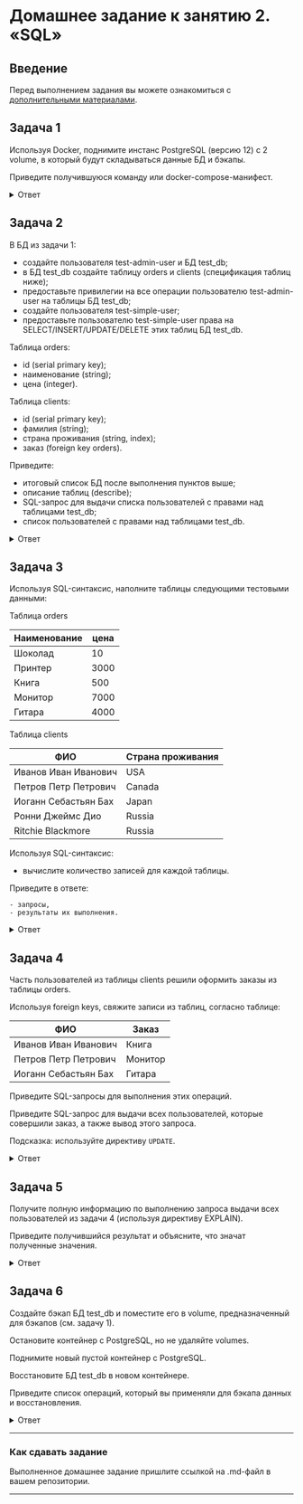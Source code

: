 # Домашнее задание к занятию 2. «SQL»

## Введение

Перед выполнением задания вы можете ознакомиться с 
[дополнительными материалами](https://github.com/netology-code/virt-homeworks/blob/virt-11/additional/README.md).

## Задача 1

Используя Docker, поднимите инстанс PostgreSQL (версию 12) c 2 volume, 
в который будут складываться данные БД и бэкапы.

Приведите получившуюся команду или docker-compose-манифест.

<details>
<summary>Ответ</summary>

    version: '3.4'

    services:
      database:
        image: postgres:12
        restart: always
        environment:
          POSTGRES_USER: postgres
          POSTGRES_PASSWORD: postgres
          TZ: Europe/Moscow
        ports:
          - 5432:5432
        volumes:
          - pgdata:/var/lib/postgresql/data
          - gpbackup:/var/lib/postgresql/backup
        healthcheck:
          test: ["CMD-SHELL", "pg_isready -U postgres -d postgres"]
          interval: 10s
          timeout: 10s
          retries: 20
    
    volumes:
      pgdata:
      gpbackup:

</details>



## Задача 2

В БД из задачи 1: 

- создайте пользователя test-admin-user и БД test_db;
- в БД test_db создайте таблицу orders и clients (спeцификация таблиц ниже);
- предоставьте привилегии на все операции пользователю test-admin-user на таблицы БД test_db;
- создайте пользователя test-simple-user;
- предоставьте пользователю test-simple-user права на SELECT/INSERT/UPDATE/DELETE этих таблиц БД test_db.

Таблица orders:

- id (serial primary key);
- наименование (string);
- цена (integer).

Таблица clients:

- id (serial primary key);
- фамилия (string);
- страна проживания (string, index);
- заказ (foreign key orders).

Приведите:

- итоговый список БД после выполнения пунктов выше;
- описание таблиц (describe);
- SQL-запрос для выдачи списка пользователей с правами над таблицами test_db;
- список пользователей с правами над таблицами test_db.

<details>
<summary>Ответ</summary>

Выполнение задания:
```sql
# docker-compose up -d
# docker exec -it testdb-database-1 /bin/bash
# su - postgres
$ psql
postgres=# CREATE USER "test-admin-user" WITH PASSWORD 'admin123';
postgres=# CREATE DATABASE test_db;
postgres=# \q
$ psql -d test_db

test_db=# CREATE TABLE orders (
    id serial primary key,
    name varchar(20),
    price int
);

test_db=# CREATE TABLE clients (
    id serial primary key,
    surname varchar(20),
    сountry varchar(20),
    orderid INT REFERENCES orders (id)
);

test_db=# CREATE INDEX ix_clients_сountry ON clients (сountry);
test_db=# GRANT ALL PRIVILEGES ON DATABASE test_db TO "test-admin-user";
test_db=# CREATE USER "test-simple-user" WITH PASSWORD 'simple123';
test_db=# GRANT SELECT, INSERT, UPDATE, DELETE ON TABLE orders, clients TO "test-simple-user";
```

Итоговый список БД после выполнения пунктов выше:
```sql
postgres=# \l
                                     List of databases
   Name    |  Owner   | Encoding |  Collate   |   Ctype    |       Access privileges        
-----------+----------+----------+------------+------------+--------------------------------
 postgres  | postgres | UTF8     | en_US.utf8 | en_US.utf8 | 
 template0 | postgres | UTF8     | en_US.utf8 | en_US.utf8 | =c/postgres                   +
           |          |          |            |            | postgres=CTc/postgres
 template1 | postgres | UTF8     | en_US.utf8 | en_US.utf8 | =c/postgres                   +
           |          |          |            |            | postgres=CTc/postgres
 test_db   | postgres | UTF8     | en_US.utf8 | en_US.utf8 | =Tc/postgres                  +
           |          |          |            |            | postgres=CTc/postgres         +
           |          |          |            |            | "test-admin-user"=CTc/postgres
(4 rows)
```

Описание таблиц (describe):
```sql
test_db=# \d+ orders
                                                       Table "public.orders"
 Column |         Type          | Collation | Nullable |              Default               | Storage  | Stats target | Description 
--------+-----------------------+-----------+----------+------------------------------------+----------+--------------+-------------
 id     | integer               |           | not null | nextval('orders_id_seq'::regclass) | plain    |              | 
 name   | character varying(20) |           |          |                                    | extended |              | 
 price  | integer               |           |          |                                    | plain    |              | 
Indexes:
    "orders_pkey" PRIMARY KEY, btree (id)
Referenced by:
    TABLE "clients" CONSTRAINT "clients_orderid_fkey" FOREIGN KEY (orderid) REFERENCES orders(id)
Access method: heap


test_db=# \d+ clients
                                                        Table "public.clients"
  Column  |         Type          | Collation | Nullable |               Default               | Storage  | Stats target | Description 
----------+-----------------------+-----------+----------+-------------------------------------+----------+--------------+-------------
 id       | integer               |           | not null | nextval('clients_id_seq'::regclass) | plain    |              | 
 surname  | character varying(20) |           |          |                                     | extended |              | 
 сountry | character varying(20) |           |          |                                     | extended |              | 
 orderid  | integer               |           |          |                                     | plain    |              | 
Indexes:
    "clients_pkey" PRIMARY KEY, btree (id)
    "ix_clients_сountry" btree ("сountry")
Foreign-key constraints:
    "clients_orderid_fkey" FOREIGN KEY (orderid) REFERENCES orders(id)
Access method: heap
```

SQL-запрос для выдачи списка пользователей с правами над таблицами test_db:
```sql
SELECT table_name, array_agg(privilege_type), grantee
FROM information_schema.table_privileges
WHERE table_name = 'orders' OR table_name = 'clients'
GROUP BY table_name, grantee;
```

Список пользователей с правами над таблицами test_db:
```sql
 table_name |                         array_agg                         |     grantee      
------------+-----------------------------------------------------------+------------------
 clients    | {INSERT,TRIGGER,REFERENCES,TRUNCATE,DELETE,UPDATE,SELECT} | test-admin-user
 clients    | {DELETE,INSERT,SELECT,UPDATE}                             | test-simple-user
 orders     | {INSERT,TRIGGER,REFERENCES,TRUNCATE,DELETE,UPDATE,SELECT} | test-admin-user
 orders     | {DELETE,SELECT,UPDATE,INSERT}                             | test-simple-user
(4 rows)
```

</details>


## Задача 3

Используя SQL-синтаксис, наполните таблицы следующими тестовыми данными:

Таблица orders

|Наименование|цена|
|------------|----|
|Шоколад| 10 |
|Принтер| 3000 |
|Книга| 500 |
|Монитор| 7000|
|Гитара| 4000|

Таблица clients

|ФИО|Страна проживания|
|------------|----|
|Иванов Иван Иванович| USA |
|Петров Петр Петрович| Canada |
|Иоганн Себастьян Бах| Japan |
|Ронни Джеймс Дио| Russia|
|Ritchie Blackmore| Russia|

Используя SQL-синтаксис:
- вычислите количество записей для каждой таблицы.

Приведите в ответе:

    - запросы,
    - результаты их выполнения.


<details>
<summary>Ответ</summary>

```sql
INSERT INTO orders ("name", "price") VALUES ('Шоколад', 10);
INSERT INTO orders ("name", "price") VALUES ('Принтер', 3000);
INSERT INTO orders ("name", "price") VALUES ('Книга', 500);
INSERT INTO orders ("name", "price") VALUES ('Монитор', 7000);
INSERT INTO orders ("name", "price") VALUES ('Гитара', 4000);

INSERT INTO clients ("surname", "сountry") VALUES ('Иванов Иван Иванович', 'USA');
INSERT INTO clients ("surname", "сountry") VALUES ('Петров Петр Петрович', 'Canada');
INSERT INTO clients ("surname", "сountry") VALUES ('Иоганн Себастьян Бах', 'Japan');
INSERT INTO clients ("surname", "сountry") VALUES ('Ронни Джеймс Дио', 'Russia');
INSERT INTO clients ("surname", "сountry") VALUES ('Ritchie Blackmore', 'Russia');
```

Вычислите количество записей для каждой таблицы:
```sql
SELECT count(*) FROM orders;test_db=# SELECT count(*) FROM orders;
 count 
-------
     5
(1 row)



test_db=# SELECT count(*) FROM clients;
 count 
-------
     5
(1 row)
```

</details>


## Задача 4

Часть пользователей из таблицы clients решили оформить заказы из таблицы orders.

Используя foreign keys, свяжите записи из таблиц, согласно таблице:

|ФИО|Заказ|
|------------|----|
|Иванов Иван Иванович| Книга |
|Петров Петр Петрович| Монитор |
|Иоганн Себастьян Бах| Гитара |

Приведите SQL-запросы для выполнения этих операций.

Приведите SQL-запрос для выдачи всех пользователей, которые совершили заказ, а также вывод этого запроса.
 
Подсказка: используйте директиву `UPDATE`.


<details>
<summary>Ответ</summary>

```sql
UPDATE clients SET orderid = 3 WHERE surname = 'Иванов Иван Иванович';
UPDATE clients SET orderid = 4 WHERE surname = 'Петров Петр Петрович';
UPDATE clients SET orderid = 5 WHERE surname = 'Иоганн Себастьян Бах';
```

```sql
test_db=# SELECT surname, сountry, name, price FROM orders O INNER JOIN clients C ON O.id = C.orderid;
                surname                 | сountry |      name      | price 
----------------------------------------+----------+----------------+-------
 Иванов Иван Иванович | USA      | Книга     |   500
 Петров Петр Петрович | Canada   | Монитор |  7000
 Иоганн Себастьян Бах | Japan    | Гитара   |  4000
(3 rows)
```

</details>


## Задача 5

Получите полную информацию по выполнению запроса выдачи всех пользователей из задачи 4 
(используя директиву EXPLAIN).

Приведите получившийся результат и объясните, что значат полученные значения.

<details>
<summary>Ответ</summary>

```sql
test_db=# EXPLAIN SELECT * FROM clients;
                         QUERY PLAN                         
------------------------------------------------------------
 Seq Scan on clients  (cost=0.00..15.30 rows=530 width=124)
(1 row)
```
Seq Scan - последовательное чтение данных таблицы.
cost=0.00..15.30 - Первое значение 0.00 — затраты на получение первой строки. Второе — 15.30 — затраты на получение всех строк.
rows=530 - приблизительное количество возвращаемых строк при выполнении операции Seq Scan.
width=124 - средний размер одной строки в байтах

После обновления статистики информация по выполнению запроса получилась более актуальная:
```sql
test_db=# ANALYZE clients;
ANALYZE
test_db=# EXPLAIN SELECT * FROM clients;
                       QUERY PLAN                       
--------------------------------------------------------
 Seq Scan on clients  (cost=0.00..1.05 rows=5 width=47)
(1 row)
```

</details>


## Задача 6

Создайте бэкап БД test_db и поместите его в volume, предназначенный для бэкапов (см. задачу 1).

Остановите контейнер с PostgreSQL, но не удаляйте volumes.

Поднимите новый пустой контейнер с PostgreSQL.

Восстановите БД test_db в новом контейнере.

Приведите список операций, который вы применяли для бэкапа данных и восстановления. 

<details>
<summary>Ответ</summary>
Создайте бэкап БД test_db и поместите его в volume, предназначенный для бэкапов:

```bash
pg_dump -U postgres test_db > /var/lib/postgresql/backup/test_db_`date +%Y_%m_%d-%H_%M`.dump
```

Остановите контейнер с PostgreSQL, но не удаляйте volumes:
```bash
docker-compose down
```


Поднимите новый пустой контейнер с PostgreSQL.
```bash
docker volume rm testdb_pgdata
docker-compose up -d
```

Восстановите БД test_db в новом контейнере.

```bash
# docker exec -it testdb-database-1 /bin/bash
# psql -U postgres
postgres=# CREATE USER "test-admin-user" WITH PASSWORD 'admin123';
postgres=# CREATE USER "test-simple-user" WITH PASSWORD 'simple123';

# psql -U postgres < /var/lib/postgresql/backup/test_db_2023_06_21-17_13.dump
```

Приведите список операций, который вы применяли для бэкапа данных и восстановления. 
```bash
# pg_dump -U postgres test_db > /var/lib/postgresql/backup/test_db_`date +%Y_%m_%d-%H_%M`.dump
# psql -U postgres < /var/lib/postgresql/backup/test_db_2023_06_21-17_13.dump
```

</details>


---

### Как cдавать задание

Выполненное домашнее задание пришлите ссылкой на .md-файл в вашем репозитории.

---

